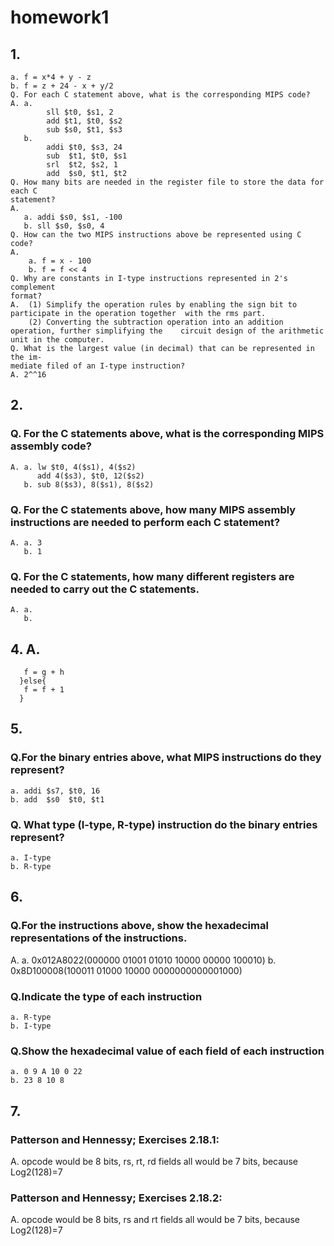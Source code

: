 # homework1
## 1.
	a. f = x*4 + y - z
	b. f = z + 24 - x + y/2
	Q. For each C statement above, what is the corresponding MIPS code?
	A. a.
	 		sll $t0, $s1, 2
	 		add $t1, $t0, $s2
	 		sub $s0, $t1, $s3
	   b.
	 		addi $t0, $s3, 24
	 		sub  $t1, $t0, $s1
	 		srl  $t2, $s2, 1
	 		add  $s0, $t1, $t2
	Q. How many bits are needed in the register file to store the data for each C
	statement?
	A.
	   a. addi $s0, $s1, -100
	   b. sll $s0, $s0, 4
	Q. How can the two MIPS instructions above be represented using C code?
	A. 
		a. f = x - 100
		b. f = f << 4
	Q. Why are constants in I-type instructions represented in 2's complement
	format?
	A.  (1) Simplify the operation rules by enabling the sign bit to participate in the operation together 	with the rms part.
	    (2) Converting the subtraction operation into an addition operation, further simplifying the 	circuit design of the arithmetic unit in the computer.
	Q. What is the largest value (in decimal) that can be represented in the im-
	mediate filed of an I-type instruction?
	A. 2^^16
	
## 2.
### Q. For the C statements above, what is the corresponding MIPS assembly code?
	A. a. lw $t0, 4($s1), 4($s2)
		  add 4($s3), $t0, 12($s2)
	   b. sub 8($s3), 8($s1), 8($s2)
### Q. For the C statements above, how many MIPS assembly instructions are needed to perform each C statement?
	A. a. 3
	   b. 1
### Q. For the C statements, how many different registers are needed to carry out the C statements.
	A. a.
	   b.
## 4. A.
 ```if(i == j){
	f = g + h
   }else{
	f = f + 1
   }
```

## 5. 
### Q.For the binary entries above, what MIPS instructions do they represent?
	a. addi $s7, $t0, 16
	b. add  $s0  $t0, $t1
### Q. What type (I-type, R-type) instruction do the binary entries represent?
	a. I-type
	b. R-type
## 6.
### Q.For the instructions above, show the hexadecimal representations of the instructions.
A.  a. 0x012A8022(000000	01001	01010	10000	00000	100010)
    b. 0x8D100008(100011	01000	10000	0000000000001000)
### Q.Indicate the type of each instruction
	a. R-type
	b. I-type
### Q.Show the hexadecimal value of each field of each instruction
	a. 0 9 A 10 0 22
	b. 23 8 10 8
## 7. 
### Patterson and Hennessy; Exercises 2.18.1:
A. opcode would be 8 bits, rs, rt, rd fields all would be 7 bits, because Log2(128)=7

### Patterson and Hennessy; Exercises 2.18.2:
A. opcode would be 8 bits, rs and rt fields all would be 7 bits, because Log2(128)=7

